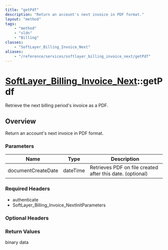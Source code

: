 ```yaml
---
title: "getPdf"
description: "Return an account's next invoice in PDF format."
layout: "method"
tags:
    - "method"
    - "sldn"
    - "Billing"
classes:
    - "SoftLayer_Billing_Invoice_Next"
aliases:
    - "/reference/services/softlayer_billing_invoice_next/getPdf"
---
```

# [SoftLayer_Billing_Invoice_Next](/reference/services/SoftLayer_Billing_Invoice_Next)::getPdf

Retrieve the next billing period's invoice as a PDF.


## Overview 
Return an account's next invoice in PDF format.

### Parameters 
|Name | Type | Description |
| --- | --- | --- |
|documentCreateDate| dateTime| Retrieves PDF on file created after this date. (optional)|


### Required Headers
* authenticate
* SoftLayer_Billing_Invoice_NextInitParameters

### Optional Headers

### Return Values
binary data

